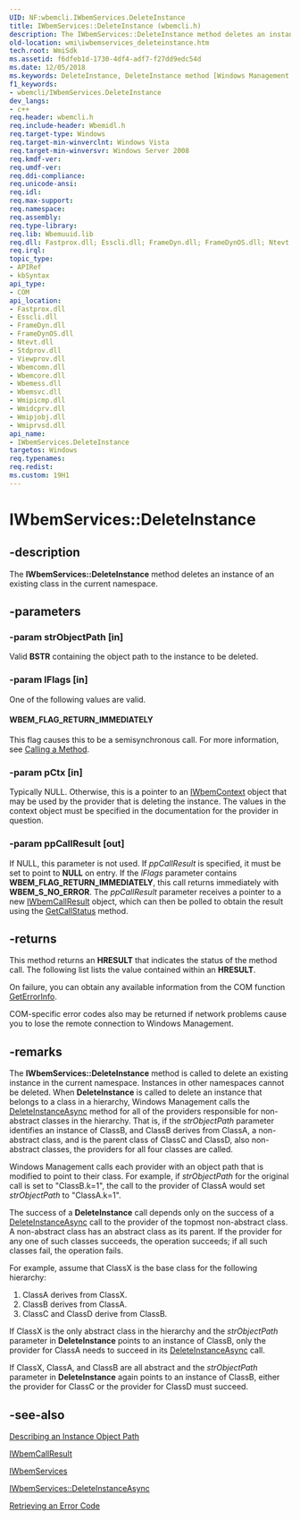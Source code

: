 ```yaml
---
UID: NF:wbemcli.IWbemServices.DeleteInstance
title: IWbemServices::DeleteInstance (wbemcli.h)
description: The IWbemServices::DeleteInstance method deletes an instance of an existing class in the current namespace.
old-location: wmi\iwbemservices_deleteinstance.htm
tech.root: WmiSdk
ms.assetid: f6dfeb1d-1730-4df4-adf7-f27dd9edc54d
ms.date: 12/05/2018
ms.keywords: DeleteInstance, DeleteInstance method [Windows Management Instrumentation], DeleteInstance method [Windows Management Instrumentation],IWbemServices interface, IWbemServices interface [Windows Management Instrumentation],DeleteInstance method, IWbemServices.DeleteInstance, IWbemServices::DeleteInstance, WBEM_FLAG_RETURN_IMMEDIATELY, _hmm_iwbemservices_deleteinstance, wbemcli/IWbemServices::DeleteInstance, wmi.iwbemservices_deleteinstance
f1_keywords:
- wbemcli/IWbemServices.DeleteInstance
dev_langs:
- c++
req.header: wbemcli.h
req.include-header: Wbemidl.h
req.target-type: Windows
req.target-min-winverclnt: Windows Vista
req.target-min-winversvr: Windows Server 2008
req.kmdf-ver: 
req.umdf-ver: 
req.ddi-compliance: 
req.unicode-ansi: 
req.idl: 
req.max-support: 
req.namespace: 
req.assembly: 
req.type-library: 
req.lib: Wbemuuid.lib
req.dll: Fastprox.dll; Esscli.dll; FrameDyn.dll; FrameDynOS.dll; Ntevt.dll; Stdprov.dll; Viewprov.dll; Wbemcomn.dll; Wbemcore.dll; Wbemess.dll; Wbemsvc.dll; Wmipicmp.dll; Wmidcprv.dll; Wmipjobj.dll; Wmiprvsd.dll
req.irql: 
topic_type:
- APIRef
- kbSyntax
api_type:
- COM
api_location:
- Fastprox.dll
- Esscli.dll
- FrameDyn.dll
- FrameDynOS.dll
- Ntevt.dll
- Stdprov.dll
- Viewprov.dll
- Wbemcomn.dll
- Wbemcore.dll
- Wbemess.dll
- Wbemsvc.dll
- Wmipicmp.dll
- Wmidcprv.dll
- Wmipjobj.dll
- Wmiprvsd.dll
api_name:
- IWbemServices.DeleteInstance
targetos: Windows
req.typenames: 
req.redist: 
ms.custom: 19H1
---
```


# IWbemServices::DeleteInstance


## -description


The 
<b>IWbemServices::DeleteInstance</b> method deletes an instance of an existing class in the current namespace.


## -parameters




### -param strObjectPath [in]

Valid <b>BSTR</b> containing the object path to the instance to be deleted.


### -param lFlags [in]

One of the following values are valid.



#### WBEM_FLAG_RETURN_IMMEDIATELY

This flag causes this to be a semisynchronous call. For more information, see 
<a href="https://docs.microsoft.com/windows/desktop/WmiSdk/calling-a-method">Calling a Method</a>.


### -param pCtx [in]

Typically NULL. Otherwise, this is a pointer to an 
<a href="https://docs.microsoft.com/windows/desktop/api/wbemcli/nn-wbemcli-iwbemcontext">IWbemContext</a> object that may be used by the provider that is deleting the instance. The values in the context object must be specified in the documentation for the provider in question.


### -param ppCallResult [out]

If NULL, this parameter is not used. If <i>ppCallResult</i> is specified, it must be set to point to <b>NULL</b> on entry. If the <i>lFlags</i> parameter contains <b>WBEM_FLAG_RETURN_IMMEDIATELY</b>, this call returns immediately with <b>WBEM_S_NO_ERROR</b>. The <i>ppCallResult</i> parameter receives a pointer to a new 
<a href="https://docs.microsoft.com/windows/desktop/api/wbemcli/nn-wbemcli-iwbemcallresult">IWbemCallResult</a> object, which can then be polled to obtain the result using the 
<a href="https://docs.microsoft.com/windows/desktop/api/wbemcli/nf-wbemcli-iwbemcallresult-getcallstatus">GetCallStatus</a> method.


## -returns



This method returns an <b>HRESULT</b> that indicates the status of the method call. The following list lists the value contained within an <b>HRESULT</b>.

On failure, you can obtain any available information from the COM function <a href="https://docs.microsoft.com/windows/desktop/api/oleauto/nf-oleauto-geterrorinfo">GetErrorInfo</a>.

COM-specific error codes also may be returned if network problems cause you to lose the remote connection to Windows Management.




## -remarks



The 
<b>IWbemServices::DeleteInstance</b> method is called to delete an existing instance in the current namespace. Instances in other namespaces cannot be deleted. When 
<b>DeleteInstance</b> is called to delete an instance that belongs to a class in a hierarchy, Windows Management calls the 
<a href="https://docs.microsoft.com/windows/desktop/api/wbemcli/nf-wbemcli-iwbemservices-deleteinstanceasync">DeleteInstanceAsync</a> method for all of the providers responsible for non-abstract classes in the hierarchy. That is, if the <i>strObjectPath</i> parameter identifies an instance of ClassB, and ClassB derives from ClassA, a non-abstract class, and is the parent class of ClassC and ClassD, also non-abstract classes, the providers for all four classes are called.

Windows Management calls each provider with an object path that is modified to point to their class. For example, if <i>strObjectPath</i> for the original call is set to "ClassB.k=1", the call to the provider of ClassA would set <i>strObjectPath</i> to "ClassA.k=1".

The success of a 
<b>DeleteInstance</b> call depends only on the success of a 
<a href="https://docs.microsoft.com/windows/desktop/api/wbemcli/nf-wbemcli-iwbemservices-deleteinstanceasync">DeleteInstanceAsync</a> call to the provider of the topmost non-abstract class. A non-abstract class has an abstract class as its parent. If the provider for any one of such classes succeeds, the operation succeeds; if all such classes fail, the operation fails.

For example, assume that ClassX is the base class for the following hierarchy:

<ol>
<li>ClassA derives from ClassX.</li>
<li>ClassB derives from ClassA.</li>
<li>ClassC and ClassD derive from ClassB.</li>
</ol>
If ClassX is the only abstract class in the hierarchy and the <i>strObjectPath</i> parameter in 
<b>DeleteInstance</b> points to an instance of ClassB, only the provider for ClassA needs to succeed in its 
<a href="https://docs.microsoft.com/windows/desktop/api/wbemcli/nf-wbemcli-iwbemservices-deleteinstanceasync">DeleteInstanceAsync</a> call.

If ClassX, ClassA, and ClassB are all abstract and the <i>strObjectPath</i> parameter in 
<b>DeleteInstance</b> again points to an instance of ClassB, either the provider for ClassC or the provider for ClassD must succeed.




## -see-also




<a href="https://docs.microsoft.com/windows/desktop/WmiSdk/describing-an-instance-object-path">Describing an Instance Object Path</a>



<a href="https://docs.microsoft.com/windows/desktop/api/wbemcli/nn-wbemcli-iwbemcallresult">IWbemCallResult</a>



<a href="https://docs.microsoft.com/windows/desktop/api/wbemcli/nn-wbemcli-iwbemservices">IWbemServices</a>



<a href="https://docs.microsoft.com/windows/desktop/api/wbemcli/nf-wbemcli-iwbemservices-deleteinstanceasync">IWbemServices::DeleteInstanceAsync</a>



<a href="https://docs.microsoft.com/windows/desktop/WmiSdk/retrieving-an-error-code">Retrieving an Error Code</a>
 

 

